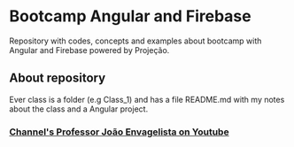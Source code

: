 # Bootcamp Angular and Firebase 

Repository with codes, concepts and examples about bootcamp with Angular and Firebase powered by Projeção.

## About repository

Ever class is a folder (e.g Class_1) and has a file README.md with my notes about the class and a Angular project. 

### [Channel's Professor João Envagelista on Youtube](https://www.youtube.com/channel/UCBTFlK8EyLZgAAYJRpzbH_w)